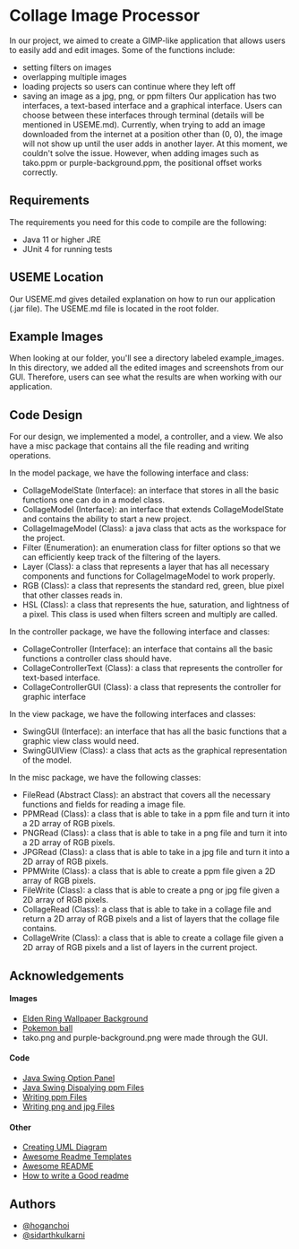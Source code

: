 
# Collage Image Processor

In our project, we aimed to create a GIMP-like application that allows users to easily add and edit images. Some of the functions include:
 - setting filters on images
 - overlapping multiple images
 - loading projects so users can continue where   they left off
 - saving an image as a jpg, png, or ppm filters
Our application has two interfaces, a text-based interface and a graphical interface. Users can choose between these interfaces through terminal (details will be mentioned in USEME.md). Currently, when trying to add an image downloaded from the internet at a position other than (0, 0), the image will not show up until the user adds in another layer. At this moment, we couldn't solve the issue. However, when adding images such as tako.ppm or purple-background.ppm, the positional offset works correctly.

## Requirements
The requirements you need for this code to compile are the following:
 - Java 11 or higher JRE
 - JUnit 4 for running tests

## USEME Location
Our USEME.md gives detailed explanation on how to run our application (.jar file). The USEME.md file is located in the root folder.

## Example Images
When looking at our folder, you'll see a directory labeled example_images. In this directory, we added all the edited images and screenshots from our GUI. Therefore, users can see what the results are when working with our application.

## Code Design
For our design, we implemented a model, a controller, and a view. We also have a misc package that contains all the file reading and writing operations. 

In the model package, we have the following interface and class: 
 - CollageModelState (Interface): an interface that stores in all the basic functions one can do in a model class. 
 - CollageModel (Interface): an interface that extends CollageModelState and contains the ability to start a new project.
 - CollageImageModel (Class): a java class that acts as the workspace for the project.
 - Filter (Enumeration): an enumeration class for filter options so that we can efficiently keep track of the filtering of the layers.
 - Layer (Class): a class that represents a layer that has all necessary components and functions for CollageImageModel to work properly.
 - RGB (Class): a class that represents the standard red, green, blue pixel that other classes reads in. 
 - HSL (Class): a class that represents the hue, saturation, and lightness of a pixel. This class is used when filters screen and multiply are called.

In the controller package, we have the following interface and classes:
 - CollageController (Interface): an interface that contains all the basic functions a controller class should have.
 - CollageControllerText (Class): a class that represents the controller for text-based interface.
 - CollageControllerGUI (Class): a class that represents the controller for graphic interface

 In the view package, we have the following interfaces and classes:
 - SwingGUI (Interface): an interface that has all the basic functions that a graphic view class would need.
 - SwingGUIView (Class): a class that acts as the graphical representation of the model.

In the misc package, we have the following classes:
 - FileRead (Abstract Class): an abstract that covers all the necessary functions and fields for reading a image file.
 - PPMRead (Class): a class that is able to take in a ppm file and turn it into a 2D array of RGB pixels.
 - PNGRead (Class): a class that is able to take in a png file and turn it into a 2D array of RGB pixels.
 - JPGRead (Class): a class that is able to take in a jpg file and turn it into a 2D array of RGB pixels.
 - PPMWrite (Class): a class that is able to create a ppm file given a 2D array of RGB pixels.
 - FileWrite (Class): a class that is able to create a png or jpg file given a 2D array of RGB pixels.
 - CollageRead (Class): a class that is able to take in a collage file and return a 2D array of RGB pixels and a list of layers that the collage file contains.
 - CollageWrite (Class): a class that is able to create a collage file given a 2D array of RGB pixels and a list of layers in the current project.

## Acknowledgements
#### Images
 - [Elden Ring Wallpaper Background](https://www.google.com/url?sa=i&url=https%3A%2F%2Fwww.peakpx.com%2Fen%2Fhd-wallpaper-desktop-eodcn&psig=AOvVaw2XYJRi0lu36rsQD14feonM&ust=1682012069155000&source=images&cd=vfe&ved=0CBAQjRxqFwoTCJjN17C9tv4CFQAAAAAdAAAAABAE)
 - [Pokemon ball](https://www.google.com/url?sa=i&url=https%3A%2F%2Fwww.kindpng.com%2Ffree%2Fpokeball-pixel%2F&psig=AOvVaw3pieT_UC9eil9BYcE7p9o9&ust=1682012181355000&source=images&cd=vfe&ved=0CBAQjRxqFwoTCLDbgea9tv4CFQAAAAAdAAAAABAE)
 - tako.png and purple-background.png were made through the GUI.
#### Code
 - [Java Swing Option Panel](https://www.tutorialspoint.com/how-can-i-create-a-dialog-box-in-java-with-yes-no-and-cancel-buttons)
 - [Java Swing Dispalying ppm Files](https://stackoverflow.com/questions/41992006/creating-a-ppm-image-to-be-written-to-a-file-java)
 - [Writing ppm Files](https://www.w3schools.com/java/java_files_create.asp)
 - [Writing png and jpg Files](https://docs.oracle.com/javase/tutorial/2d/images/saveimage.html)
#### Other
 - [Creating UML Diagram](https://www.jetbrains.com/help/idea/class-diagram.html#manage_class_diagram)
 - [Awesome Readme Templates](https://awesomeopensource.com/project/elangosundar/awesome-README-templates)
 - [Awesome README](https://github.com/matiassingers/awesome-readme)
 - [How to write a Good readme](https://bulldogjob.com/news/449-how-to-write-a-good-readme-for-your-github-project)


## Authors
 - [@hoganchoi](https://github.com/piggytoad)
 - [@sidarthkulkarni](https://github.com/ksidarth)

